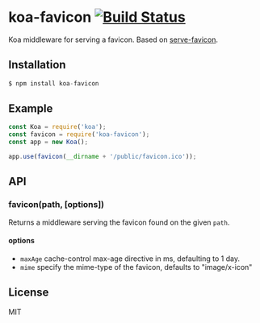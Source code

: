 # koa-favicon [![Build Status](https://travis-ci.org/koajs/favicon.svg)](https://travis-ci.org/koajs/favicon)

 Koa middleware for serving a favicon. Based on [serve-favicon](https://github.com/expressjs/serve-favicon).

## Installation

```js
$ npm install koa-favicon
```

## Example

```js
const Koa = require('koa');
const favicon = require('koa-favicon');
const app = new Koa();

app.use(favicon(__dirname + '/public/favicon.ico'));
```

## API

### favicon(path, [options])

Returns a middleware serving the favicon found on the given `path`.

#### options

- `maxAge` cache-control max-age directive in ms, defaulting to 1 day.
- `mime` specify the mime-type of the favicon, defaults to "image/x-icon"

## License

  MIT
